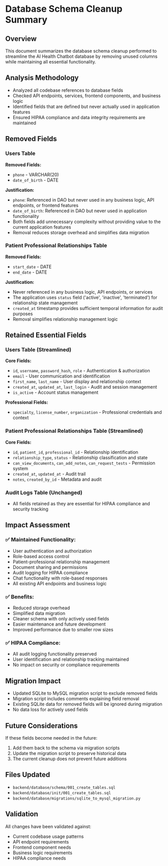 # Database Schema Cleanup Summary

## Overview
This document summarizes the database schema cleanup performed to streamline the AI Health Chatbot database by removing unused columns while maintaining all essential functionality.

## Analysis Methodology
- Analyzed all codebase references to database fields
- Checked API endpoints, services, frontend components, and business logic
- Identified fields that are defined but never actually used in application features
- Ensured HIPAA compliance and data integrity requirements are maintained

## Removed Fields

### Users Table
**Removed Fields:**
- `phone` - VARCHAR(20)
- `date_of_birth` - DATE

**Justification:**
- `phone`: Referenced in DAO but never used in any business logic, API endpoints, or frontend features
- `date_of_birth`: Referenced in DAO but never used in application functionality
- Both fields add unnecessary complexity without providing value to the current application features
- Removal reduces storage overhead and simplifies data migration

### Patient Professional Relationships Table
**Removed Fields:**
- `start_date` - DATE
- `end_date` - DATE

**Justification:**
- Never referenced in any business logic, API endpoints, or services
- The application uses `status` field ('active', 'inactive', 'terminated') for relationship state management
- `created_at` timestamp provides sufficient temporal information for audit purposes
- Removal simplifies relationship management logic

## Retained Essential Fields

### Users Table (Streamlined)
**Core Fields:**
- `id`, `username`, `password_hash`, `role` - Authentication & authorization
- `email` - User communication and identification
- `first_name`, `last_name` - User display and relationship context
- `created_at`, `updated_at`, `last_login` - Audit and session management
- `is_active` - Account status management

**Professional Fields:**
- `specialty`, `license_number`, `organization` - Professional credentials and context

### Patient Professional Relationships Table (Streamlined)
**Core Fields:**
- `id`, `patient_id`, `professional_id` - Relationship identification
- `relationship_type`, `status` - Relationship classification and state
- `can_view_documents`, `can_add_notes`, `can_request_tests` - Permission system
- `created_at`, `updated_at` - Audit trail
- `notes`, `created_by_id` - Metadata and audit

### Audit Logs Table (Unchanged)
- All fields retained as they are essential for HIPAA compliance and security tracking

## Impact Assessment

### ✅ **Maintained Functionality:**
- User authentication and authorization
- Role-based access control
- Patient-professional relationship management
- Document sharing and permissions
- Audit logging for HIPAA compliance
- Chat functionality with role-based responses
- All existing API endpoints and business logic

### ✅ **Benefits:**
- Reduced storage overhead
- Simplified data migration
- Cleaner schema with only actively used fields
- Easier maintenance and future development
- Improved performance due to smaller row sizes

### ✅ **HIPAA Compliance:**
- All audit logging functionality preserved
- User identification and relationship tracking maintained
- No impact on security or compliance requirements

## Migration Impact
- Updated SQLite to MySQL migration script to exclude removed fields
- Migration script includes comments explaining field removal
- Existing SQLite data for removed fields will be ignored during migration
- No data loss for actively used fields

## Future Considerations
If these fields become needed in the future:
1. Add them back to the schema via migration scripts
2. Update the migration script to preserve historical data
3. The current cleanup does not prevent future additions

## Files Updated
- `backend/database/schema/001_create_tables.sql`
- `backend/database/init/001_create_tables.sql`
- `backend/database/migrations/sqlite_to_mysql_migration.py`

## Validation
All changes have been validated against:
- Current codebase usage patterns
- API endpoint requirements
- Frontend component needs
- Business logic requirements
- HIPAA compliance needs
